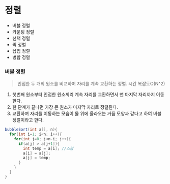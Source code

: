 # 정렬

- 버블 정렬
- 카운팅 정렬
- 선택 정렬
- 퀵 정렬
- 삽입 정렬
- 병합 정렬

### 버블 정렬

> 인접한 두 개의 원소를 비교하며 자리를 계속 교환하는 정렬. 시간 복잡도O(N^2)

1. 첫번째 원소부터 인접한 원소끼리 계속 자리를 교환하면서 맨 마지막 자리까지 이동한다.
2. 한 단계가 끝나면 가장 큰 원소가 마지막 자리로 정렬된다.
3. 교환하며 자리를 이동하는 모습이 물 위에 올라오는 거품 모양과 같다고 하여 버블 정렬이라고 한다.

```java
bubbleSort(int a[], n){
  for(int i=1; i<n; i++){
    for(int j=0; j<n-i; j++){
      if(a[j] > a[j+1]){
        int temp = a[i]; //스왑
        a[i] = a[j];
        a[j] = temp;
      }
    }
  }
}
```

